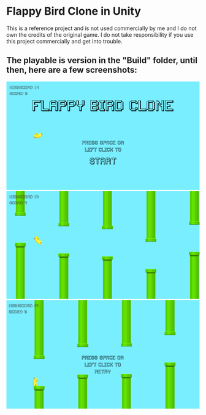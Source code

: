 # Flappy Bird Clone in Unity
This is a reference project and is not used commercially by me and I do not own the credits of the original game. I do not take responsibility if you use this project commercially and get into trouble.

## The playable is version in the "Build" folder, until then, here are a few screenshots:
![alt text](https://github.com/P3arX/Unity-CSharp-reference-projects/blob/main/Flappy%20Bird%20Clone/Content/start_game_image.PNG?raw=true)
![alt text](https://github.com/P3arX/Unity-CSharp-reference-projects/blob/main/Flappy%20Bird%20Clone/Content/in_game.PNG?raw=true)
![alt text](https://github.com/P3arX/Unity-CSharp-reference-projects/blob/main/Flappy%20Bird%20Clone/Content/failure.PNG?raw=true)
